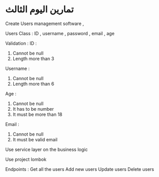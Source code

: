 # تمارين اليوم الثالث



Create Users management  software   ,

Users Class :
ID , username  , password , email , age 

Validation :
ID : 

1. Cannot be null 
2. Length more than 3

Username :

1. Cannot be null
2. Length more than 6

Age :

1. Cannot be null
2. It has to be number
3. It must be more than 18

Email :

1. Cannot be null
2. It must be valid email



Use service layer on the business logic

Use project lombok 

Endpoints :
Get all the users
Add new users
Update users
Delete users

